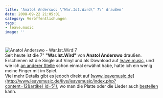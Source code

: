 ```yaml
---
title: 'Anatol Anderswo: \"War.Ist.Wird\" 7\" draußen'
date: 2008-09-22 21:05:01
category: Veröffentlichungen
tags:
- leave.music
image: ''

---
```


![](http://www.leavemusic.de/live/leavemusic/content/artikelbilder/206 "Anatol Anderswo - War.Ist.Wird 7")  
Seit heute ist die 7" **"War.Ist.Wird"** von **Anatol Anderswo** draußen. Erschienen ist die Single auf Vinyl und als Download auf [leave.music](http://www.leavemusic.de/live/leavemusic/index.php?content=12&artikel_id=50), und wie ich [an anderer Stelle](http://www.misantropolis.de/2008/09/anatol-anderswo-7inch-waristwird-am-22092008/) schon einmal erwähnt habe, hatte ich ein wenig meine Finger mit im Spiel.  
Viel mehr Details gibt es jedoch direkt auf [www.leavemusic.de](http://www.leavemusic.de/live/leavemusic/index.php?content=12&artikel_id=51), wo man die Platte oder die Lieder auch [bestellen](http://www.leavemusic.de/live/leavemusic/index.php?content=30&shopitem_id=42) kann.
